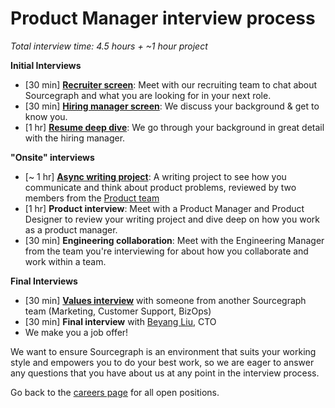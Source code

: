 # Product Manager interview process

_Total interview time: 4.5 hours + ~1 hour project_

**Initial Interviews**

- [30 min] **[Recruiter screen](../initial_screen.md)**: Meet with our recruiting team to chat about Sourcegraph and what you are looking for in your next role.
- [30 min] **[Hiring manager screen](../hm_intro_call.md)**: We discuss your background & get to know you.
- [1 hr] **[Resume deep dive](../../../../../people-talent/talent/process/types_of_interviews.md#resume-deep-dive)**: We go through your background in great detail with the hiring manager.

**"Onsite" interviews**

- [~ 1 hr] **[Async writing project](./pm_rfc_project.md)**: A writing project to see how you communicate and think about product problems, reviewed by two members from the [Product team](../../index.md#team)
- [1 hr] **Product interview**: Meet with a Product Manager and Product Designer to review your writing project and dive deep on how you work as a product manager.
- [30 min] **Engineering collaboration**: Meet with the Engineering Manager from the team you're interviewing for about how you collaborate and work within a team.

**Final Interviews**

- [30 min] **[Values interview](../../../../../../company-info-and-process/values/index.md)** with someone from another Sourcegraph team (Marketing, Customer Support, BizOps)
- [30 min] **Final interview** with [Beyang Liu](../../../../../../team/index.md#beyang-liu), CTO
- We make you a job offer!

We want to ensure Sourcegraph is an environment that suits your working style and empowers you to do your best work, so we are eager to answer any questions that you have about us at any point in the interview process.

Go back to the [careers page](https://boards.greenhouse.io/sourcegraph91) for all open positions.
